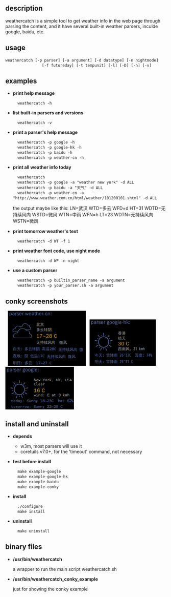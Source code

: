 ## description

weathercatch is a simple tool to get weather info in the web page
through parsing the content, and it have several built-in weather parsers,
inculde google, baidu, etc.

## usage

    weathercatch [-p parser] [-a argument] [-d datatype] [-n nightmode]
                    [-f futureday] [-t tempunit] [-l] [-D] [-h] [-v]

## examples

- **print help message**

        weathercatch -h

- **list built-in parsers and versions**

        weathercatch -v

- **print a parser's help message**

        weathercatch -p google -h
        weathercatch -p google-hk -h
        weathercatch -p baidu -h
        weathercatch -p weather-cn -h

- **print all weather info today**

        weathercatch
        weathercatch -p google -a "weather new york" -d ALL
        weathercatch -p baidu -a "天气" -d ALL
        weathercatch -p weather-cn -a "http://www.weather.com.cn/html/weather/101200101.shtml" -d ALL

  the output maybe like this:
        LN=武汉
        WTD=多云
        WFD=d
        HT=31
        WDTD=无持续风向
        WSTD=微风
        WTN=中雨
        WFN=h
        LT=23
        WDTN=无持续风向
        WSTN=微风

- **print tomorrow weather's text**

        weathercatch -d WT -f 1

- **print weather font code, use night mode**

        weathercatch -d WF -n night

- **use a custom parser**

        weathercatch -p builtin_parser_name -a argument
        weathercatch -p your_parser.sh -a argument

## conky screenshots

&nbsp;&nbsp;![conky_example_weather_cn](img/conky_example_weather_cn.png "Parse !weather-cn")
&nbsp;&nbsp;![conky_example_google_hk](img/conky_example_google_hk.png "Parse !google-hk")
&nbsp;&nbsp;![conky_example_google](img/conky_example_google.png "Parse google")

## install and uninstall

- **depends**
  - w3m, most parsers will use it
  - coretuils v7.0+, for the 'timeout' command, not necessary
- **test before install**

        make example-google
        make example-google-hk
        make example-baidu
        make example-conky

- **install**

        ./configure
        make install

- **uninstall**

        make uninstall

## binary files
- **/usr/bin/weathercatch**

  a wrapper to run the main script weathercatch.sh

- **/usr/bin/weathercatch\_conky\_example**

  just for showing the conky example
